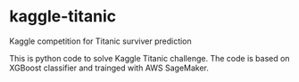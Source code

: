 # kaggle-titanic
Kaggle competition for Titanic surviver prediction

This is python code to solve Kaggle Titanic challenge. The code is based on XGBoost classifier and trainged with AWS SageMaker.
